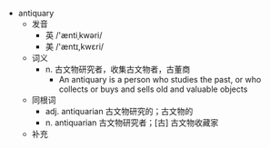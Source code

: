 - antiquary
  - 发音
    - 英 /'æntiˌkwəri/
    - 美 /'æntɪ,kwɛri/
  - 词义
    - n. 古文物研究者，收集古文物者，古董商
      - An antiquary is a person who studies the past, or who collects or buys and sells old and valuable objects
  - 同根词
    - adj. antiquarian 古文物研究的；古文物的
    - n. antiquarian 古文物研究者；[古] 古文物收藏家
  - 补充